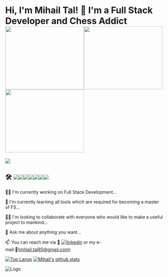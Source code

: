 
# Hi, I'm Mihail Tal! 👋 I'm a Full Stack Developer and Chess Addict<img src="https://c.tenor.com/WkvX9dBN0G0AAAAd/be%C5%9Fikta%C5%9F-flag.gif" width="250" height="200" /><img src="https://phoneky.co.uk/thumbs/screensavers/down/games/pacman_1u2pcy2y.gif" width="250" height="200" /><img src="https://blog.trymyui.com/wp-content/uploads/2020/04/mario-dire-level-to-reflect-the-difficult-challenges-of-making-impactful-ux.gif" width="250" height="200" />

![](https://api.visitorbadge.io/api/VisitorHit?user=Tal58f&repo=github-visitors-badge&countColor=%237B1E7A)






## 🛠 <img src="https://img.shields.io/badge/Python-FFD43B?style=for-the-badge&logo=python&logoColor=blue" /><img src="https://img.shields.io/badge/JavaScript-323330?style=for-the-badge&logo=javascript&logoColor=F7DF1E" /><img src="https://img.shields.io/badge/HTML5-E34F26?style=for-the-badge&logo=html5&logoColor=white" /><img src="https://img.shields.io/badge/CSS3-1572B6?style=for-the-badge&logo=css3&logoColor=white" /><img src="https://img.shields.io/badge/SQLite-07405E?style=for-the-badge&logo=sqlite&logoColor=white" /><img src="https://img.shields.io/badge/Linux-FCC624?style=for-the-badge&logo=linux&logoColor=black" /><img src="https://img.shields.io/badge/Jira-0052CC?style=for-the-badge&logo=Jira&logoColor=white" />


👩‍💻  I'm currently working on Full Stack Development...

🧠 I'm currently learning all tools which are required for becoming a master of FS...

👯‍♀️ I'm looking to collaborate with everyone who would like to make a useful project to mankind... 

🤔 Ask me about anything you want...

📫 You can reach me via 🔗 [![linkedin](https://img.shields.io/badge/linkedin-0A66C2?style=for-the-badge&logo=linkedin&logoColor=white)](https://www.linkedin.com/in/talha-toparl%C4%B1-49055372/) or my e-mail:🔗(mihail.tal85@gmail.com)




[![Top Langs](https://github-readme-stats.vercel.app/api/top-langs/?username=Tal58)](https://github.com/Tal58/github-readme-stats)
[![Mihail's github stats](https://github-readme-stats.vercel.app/api?username=Tal58)](https://github.com/Tal58/github-readme-stats)






![Logo](https://bigthink.com/wp-content/uploads/2022/01/AdobeStock_236786791.jpeg?lb=1536,864)

